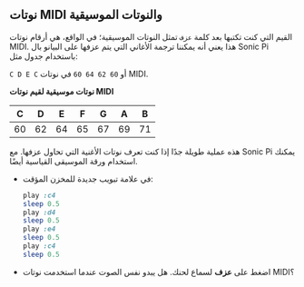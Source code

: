 ## نوتات MIDI والنوتات الموسيقية

القيم التي كنت تكتبها بعد كلمة `عزف` تمثل النوتات الموسيقية؛ في الواقع، هي أرقام نوتات MIDI. هذا يعني أنه يمكننا ترجمة الأغاني التي يتم عزفها على البيانو بال Sonic Pi باستخدام جدول مثل:

`C D E C` أو `60 62 64 60` في نوتات MIDI.

**نوتات موسيقية لقيم نوتات MIDI**

| C  | D  | E  | F  | G  | A  | B  |
|:--:|:--:|:--:|:--:|:--:|:--:|:--:|
| 60 | 62 | 64 | 65 | 67 | 69 | 71 |

هذه عملية طويلة جدًا إذا كنت تعرف نوتات الأغنية التي تحاول عزفها. مع Sonic Pi يمكنك استخدام ورقة الموسيقى القياسية أيضًا.

- في علامة تبويب جديدة للمخزن المؤقت:
    
    ```ruby
    play :c4
    sleep 0.5
    play :d4
    sleep 0.5
    play :e4
    sleep 0.5
    play :c4
    sleep 0.5
    ```

- اضغط على **عزف** لسماع لحنك. هل يبدو نفس الصوت عندما استخدمت نوتات MIDI؟